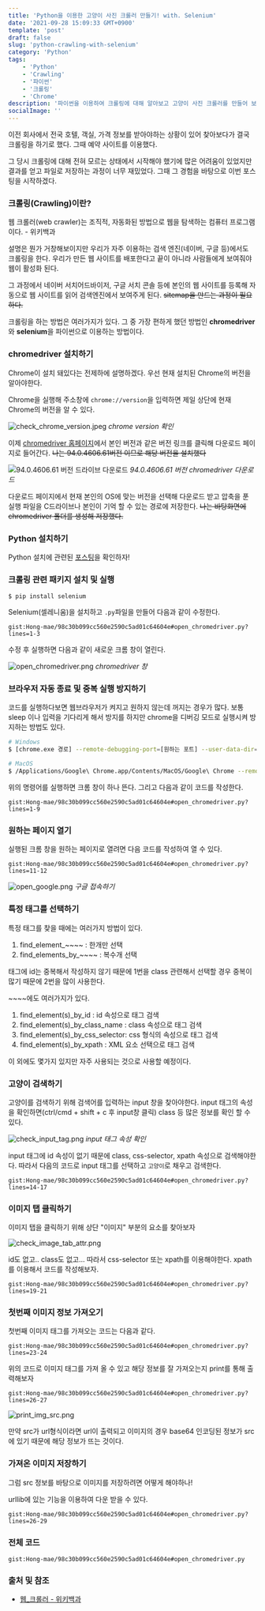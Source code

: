 ```yaml
---
title: 'Python을 이용한 고양이 사진 크롤러 만들기! with. Selenium'
date: '2021-09-28 15:09:33 GMT+0900'
template: 'post'
draft: false
slug: 'python-crawling-with-selenium'
category: 'Python'
tags:
    - 'Python'
    - 'Crawling'
    - '파이썬'
    - '크롤링'
    - 'Chrome'
description: '파이썬을 이용하여 크롤링에 대해 알아보고 고양이 사진 크롤러를 만들어 보자!'
socialImage: ''
---
```


이전 회사에서 전국 호텔, 객실, 가격 정보를 받아야하는 상황이 있어 찾아보다가 결국 크롤링을 하기로 했다. 그때 예약 사이트를 이용했다.

그 당시 크롤링에 대해 전혀 모르는 상태에서 시작해야 했기에 많은 어려움이 있었지만 결과를 얻고 파일로 저장하는 과정이 너무 재밌었다. 그때 그 경험을 바탕으로 이번 포스팅을 시작하겠다.

### 크롤링(Crawling)이란?

웹 크롤러(web crawler)는 조직적, 자동화된 방법으로 웹을 탐색하는 컴퓨터 프로그램이다. - 위키백과

설명은 뭔가 거창해보이지만 우리가 자주 이용하는 검색 엔진(네이버, 구글 등)에서도 크롤링을 한다. 우리가 만든 웹 사이트를 배포한다고 끝이 아니라 사람들에게 보여줘야 웹이 활성화 된다.

그 과정에서 네이버 서치어드바이저, 구글 서치 콘솔 등에 본인의 웹 사이트를 등록해 자동으로 웹 사이트를 읽어 검색엔진에서 보여주게 된다. ~~sitemap을 만드는 과정이 필요하다.~~

크롤링을 하는 방법은 여러가지가 있다. 그 중 가장 편하게 했던 방법인 **chromedriver**와 **selenium**을 파이썬으로 이용하는 방법이다.

### chromedriver 설치하기

Chrome이 설치 돼있다는 전제하에 설명하겠다. 우선 현재 설치된 Chrome의 버전을 알아야한다.

Chrome을 실행해 주소창에 `chrome://version`을 입력하면 제일 상단에 현재 Chrome의 버전을 알 수 있다.

<div class='picture'>

![check_chrome_version.jpeg](/media/check_chrome_version.jpeg) _chrome version 확인_

</div>

이제 [chromedriver 홈페이지](https://chromedriver.chromium.org/downloads)에서 본인 버전과 같은 버전 링크를 클릭해 다운로드 페이지로 들어간다. ~~나는 94.0.4606.61버전 이므로 해당 버전을 설치했다~~

<div class='picture'>

![94.0.4606.61 버전 드라이브 다운로드](/media/chromedriver_download.png) _94.0.4606.61 버전 chromedriver 다운로드_

</div>

다운로드 페이지에서 현재 본인의 OS에 맞는 버전을 선택해 다운로드 받고 압축을 푼 실행 파일을 C드라이브나 본인이 기억 할 수 있는 경로에 저장한다. ~~나는 바탕화면에 chromedriver 폴더를 생성해 저장했다.~~

### Python 설치하기

Python 설치에 관련된 [포스팅](/posts/install-python)을 확인하자!

### 크롤링 관련 패키지 설치 및 실행

```
$ pip install selenium
```

Selenium(셀레니움)을 설치하고 `.py`파일을 만들어 다음과 같이 수정한다.

`gist:Hong-mae/98c30b099cc560e2590c5ad01c64604e#open_chromedriver.py?lines=1-3`

수정 후 실행하면 다음과 같이 새로운 크롬 창이 열린다.

<div class='picture'>

![open_chromedriver.png](/media/open_chromedriver.png) _chromedriver 창_

</div>

### 브라우저 자동 종료 및 중복 실행 방지하기

코드를 실행하다보면 웹브라우저가 켜지고 원하지 않는데 꺼지는 경우가 많다. 보통 sleep 이나 입력을 기다리게 해서 방지를 하지만 chrome을 디버깅 모드로 실행시켜 방지하는 방법도 있다.

```bash
# Windows
$ [chrome.exe 경로] --remote-debugging-port=[원하는 포트] --user-data-dir=[프로젝트 경로]

# MacOS
$ /Applications/Google\ Chrome.app/Contents/MacOS/Google\ Chrome --remote-debugging-port=9222 --user-data-dir=[프로젝트 경로]
```

위의 명령어를 실행하면 크롬 창이 하나 뜬다. 그리고 다음과 같이 코드를 작성한다.

`gist:Hong-mae/98c30b099cc560e2590c5ad01c64604e#open_chromedriver.py?lines=1-9`

### 원하는 페이지 열기

실행된 크롬 창을 원하는 페이지로 열려면 다음 코드를 작성하여 열 수 있다.

`gist:Hong-mae/98c30b099cc560e2590c5ad01c64604e#open_chromedriver.py?lines=11-12`

<div class='picture'>

![open_google.png](/media/open_google.png) _구글 접속하기_

</div>

### 특정 태그를 선택하기

특정 태그를 찾을 때에는 여러가지 방법이 있다.

1. find_element\_\~\~\~\~ : 한개만 선택
2. find_elements_by\_\~\~\~\~ : 복수개 선택

태그에 id는 중복해서 작성하지 않기 때문에 1번을 class 관련해서 선택할 경우 중복이 많기 때문에 2번을 많이 사용한다.

\~\~\~\~에도 여러가지가 있다.

1. find_element\(s\)\_by_id : id 속성으로 태그 검색
2. find_element\(s\)\_by_class_name : class 속성으로 태그 검색
3. find_element\(s\)\_by_css_selector: css 형식의 속성으로 태그 검색
4. find_element\(s\)\_by_xpath : XML 요소 선택으로 태그 검색

이 외에도 몇가지 있지만 자주 사용되는 것으로 사용할 예정이다.

### 고양이 검색하기

고양이를 검색하기 위해 검색어를 입력하는 input 창을 찾아야한다. input 태그의 속성을 확인하면(ctrl/cmd + shift + c 후 input창 클릭) class 등 많은 정보를 확인 할 수 있다.

<div class='picture'>

![check_input_tag.png](/media/check_input_tag.png) _input 태그 속성 확인_

</div>

input 태그에 id 속성이 없기 때문에 class, css\-selector, xpath 속성으로 검색해야한다. 따라서 다음의 코드로 input 태그를 선택하고 `고양이`로 채우고 검색한다.

`gist:Hong-mae/98c30b099cc560e2590c5ad01c64604e#open_chromedriver.py?lines=14-17`

### 이미지 탭 클릭하기

이미지 탭을 클릭하기 위해 상단 "이미지" 부분의 요소를 찾아보자

<div class='picture'>

![check_image_tab_attr.png](/media/check_image_tab_attr.png)

</div>

id도 없고.. class도 없고... 따라서 css\-selector 또는 xpath를 이용해야한다. xpath를 이용해서 코드를 작성해보자.

`gist:Hong-mae/98c30b099cc560e2590c5ad01c64604e#open_chromedriver.py?lines=19-21`

### 첫번째 이미지 정보 가져오기

첫번째 이미지 태그를 가져오는 코드는 다음과 같다.

`gist:Hong-mae/98c30b099cc560e2590c5ad01c64604e#open_chromedriver.py?lines=23-24`

위의 코드로 이미지 태그를 가져 올 수 있고 해당 정보를 잘 가져오는지 print를 통해 출력해보자

`gist:Hong-mae/98c30b099cc560e2590c5ad01c64604e#open_chromedriver.py?lines=26-27`

<div class='picture'>

![print_img_src.png](/media/print_img_src.png)

</div>

만약 src가 url형식이라면 url이 출력되고 이미지의 경우 base64 인코딩된 정보가 src에 있기 때문에 해당 정보가 뜨는 것이다.

### 가져온 이미지 저장하기

그럼 src 정보를 바탕으로 이미지를 저장하려면 어떻게 해야하나!

urllib에 있는 기능을 이용하여 다운 받을 수 있다.

`gist:Hong-mae/98c30b099cc560e2590c5ad01c64604e#open_chromedriver.py?lines=26-29`

### 전체 코드

`gist:Hong-mae/98c30b099cc560e2590c5ad01c64604e#open_chromedriver.py`

### 출처 및 참조

-   [웹\_크롤러 - 위키백과](https://ko.wikipedia.org/wiki/웹_크롤러)
